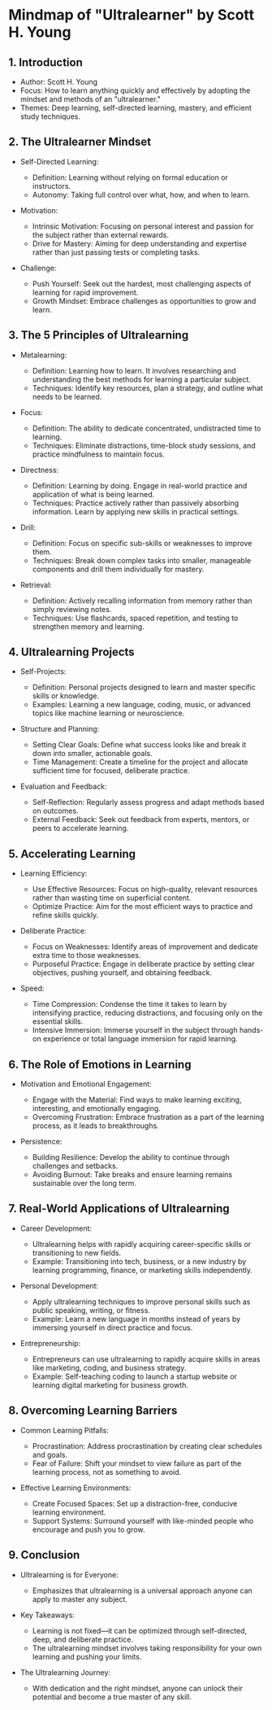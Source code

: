 # Mindmap of "Ultralearner" by Scott H. Young

## 1. Introduction
- Author: Scott H. Young
- Focus: How to learn anything quickly and effectively by adopting the mindset and methods of an "ultralearner."
- Themes: Deep learning, self-directed learning, mastery, and efficient study techniques.

## 2. The Ultralearner Mindset
- Self-Directed Learning:
  - Definition: Learning without relying on formal education or instructors.
  - Autonomy: Taking full control over what, how, and when to learn.
  
- Motivation:
  - Intrinsic Motivation: Focusing on personal interest and passion for the subject rather than external rewards.
  - Drive for Mastery: Aiming for deep understanding and expertise rather than just passing tests or completing tasks.

- Challenge:
  - Push Yourself: Seek out the hardest, most challenging aspects of learning for rapid improvement.
  - Growth Mindset: Embrace challenges as opportunities to grow and learn.

## 3. The 5 Principles of Ultralearning
- Metalearning:
  - Definition: Learning how to learn. It involves researching and understanding the best methods for learning a particular subject.
  - Techniques: Identify key resources, plan a strategy, and outline what needs to be learned.

- Focus:
  - Definition: The ability to dedicate concentrated, undistracted time to learning.
  - Techniques: Eliminate distractions, time-block study sessions, and practice mindfulness to maintain focus.

- Directness:
  - Definition: Learning by doing. Engage in real-world practice and application of what is being learned.
  - Techniques: Practice actively rather than passively absorbing information. Learn by applying new skills in practical settings.

- Drill:
  - Definition: Focus on specific sub-skills or weaknesses to improve them.
  - Techniques: Break down complex tasks into smaller, manageable components and drill them individually for mastery.

- Retrieval:
  - Definition: Actively recalling information from memory rather than simply reviewing notes.
  - Techniques: Use flashcards, spaced repetition, and testing to strengthen memory and learning.

## 4. Ultralearning Projects
- Self-Projects:
  - Definition: Personal projects designed to learn and master specific skills or knowledge.
  - Examples: Learning a new language, coding, music, or advanced topics like machine learning or neuroscience.
  
- Structure and Planning:
  - Setting Clear Goals: Define what success looks like and break it down into smaller, actionable goals.
  - Time Management: Create a timeline for the project and allocate sufficient time for focused, deliberate practice.

- Evaluation and Feedback:
  - Self-Reflection: Regularly assess progress and adapt methods based on outcomes.
  - External Feedback: Seek out feedback from experts, mentors, or peers to accelerate learning.

## 5. Accelerating Learning
- Learning Efficiency:
  - Use Effective Resources: Focus on high-quality, relevant resources rather than wasting time on superficial content.
  - Optimize Practice: Aim for the most efficient ways to practice and refine skills quickly.

- Deliberate Practice:
  - Focus on Weaknesses: Identify areas of improvement and dedicate extra time to those weaknesses.
  - Purposeful Practice: Engage in deliberate practice by setting clear objectives, pushing yourself, and obtaining feedback.

- Speed:
  - Time Compression: Condense the time it takes to learn by intensifying practice, reducing distractions, and focusing only on the essential skills.
  - Intensive Immersion: Immerse yourself in the subject through hands-on experience or total language immersion for rapid learning.

## 6. The Role of Emotions in Learning
- Motivation and Emotional Engagement:
  - Engage with the Material: Find ways to make learning exciting, interesting, and emotionally engaging.
  - Overcoming Frustration: Embrace frustration as a part of the learning process, as it leads to breakthroughs.

- Persistence:
  - Building Resilience: Develop the ability to continue through challenges and setbacks.
  - Avoiding Burnout: Take breaks and ensure learning remains sustainable over the long term.

## 7. Real-World Applications of Ultralearning
- Career Development:
  - Ultralearning helps with rapidly acquiring career-specific skills or transitioning to new fields.
  - Example: Transitioning into tech, business, or a new industry by learning programming, finance, or marketing skills independently.

- Personal Development:
  - Apply ultralearning techniques to improve personal skills such as public speaking, writing, or fitness.
  - Example: Learn a new language in months instead of years by immersing yourself in direct practice and focus.

- Entrepreneurship:
  - Entrepreneurs can use ultralearning to rapidly acquire skills in areas like marketing, coding, and business strategy.
  - Example: Self-teaching coding to launch a startup website or learning digital marketing for business growth.

## 8. Overcoming Learning Barriers
- Common Learning Pitfalls:
  - Procrastination: Address procrastination by creating clear schedules and goals.
  - Fear of Failure: Shift your mindset to view failure as part of the learning process, not as something to avoid.

- Effective Learning Environments:
  - Create Focused Spaces: Set up a distraction-free, conducive learning environment.
  - Support Systems: Surround yourself with like-minded people who encourage and push you to grow.

## 9. Conclusion
- Ultralearning is for Everyone:
  - Emphasizes that ultralearning is a universal approach anyone can apply to master any subject.
  
- Key Takeaways:
  - Learning is not fixed—it can be optimized through self-directed, deep, and deliberate practice.
  - The ultralearning mindset involves taking responsibility for your own learning and pushing your limits.

- The Ultralearning Journey:
  - With dedication and the right mindset, anyone can unlock their potential and become a true master of any skill.
